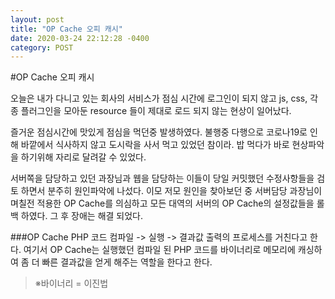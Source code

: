 ```yaml
---
layout: post
title: "OP Cache 오피 캐시"
date: 2020-03-24 22:12:28 -0400
category: POST
---
```



#OP Cache 오피 캐시

오늘은 내가 다니고 있는 회사의 서비스가 점심 시간에 로그인이 되지 않고 js, css, 각종 플러그인을 모아둔 resource 들이 제대로 로드 되지 않는 현상이 일어났다.<br>

즐거운 점심시간에 맛있게 점심을 먹던중 발생하였다. 불행중 다행으로 코로나19로 인해 바깥에서 식사하지 않고 도시락을 사서 먹고 있었던 참이라. 밥 먹다가 바로 현상파악을 하기위해 자리로 달려갈 수 있었다. 

서버쪽을 담당하고 있던 과장님과 웹을 담당하는 이들이 당일 커밋했던 수정사항들을 검토 하면서 분주히 원인파악에 나섰다.
이모 저모 원인을 찾아보던 중 서버담당 과장님이 며칠전 적용한 OP Cache를 의심하고 모든 대역의 서버의 OP Cache의 
설정값들을 롤백 하였다. 
그 후 장애는 해결 되었다.


###OP Cache
PHP 코드 컴파일 -> 실행 -> 결과값 출력의 프로세스를 거친다고 한다. 
여기서 OP Cache는 실행했던 컴파일 된 PHP 코드를 바이너리로 메모리에 캐싱하여
좀 더 빠른 결과값을 얻게 해주는 역할을 한다고 한다.



>※바이너리 = 이진법